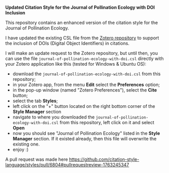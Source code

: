 **Updated Citation Style for the Journal of Pollination Ecology with DOI Inclusion**

This repository contains an enhanced version of the citation style for the Journal of Pollination Ecology.

I have updated the existing CSL file from the [Zotero repository][1] to support the inclusion of DOIs (Digital Object Identifiers) in citations.

I will make an update request to the Zotero repository, but until then, you can use the file `journal-of-pollination-ecology-with-doi.csl` directly with your Zotero application like this (tested for Windows & Ubuntu OS):

- download the `journal-of-pollination-ecology-with-doi.csl` from this repository;
- in your Zotero app, from the menu **Edit** select the **Preferences** option;
- in the pop-up window (named "Zotero Preferences"), select the **Cite** button;
- select the tab **Styles**;
- left click on the "+" button located on the right bottom corner of the **Style Manager** section
- navigate to where you downloaded the `journal-of-pollination-ecology-with-doi.csl` from this repository, left click on it and select **Open**
- now you should see "Journal of Pollination Ecology" listed in the **Style Manager** section. If it existed already, then this file will overwrite the existing one.
- enjoy :)

[1]: https://www.zotero.org/styles/journal-of-pollination-ecology

A pull request was made here https://github.com/citation-style-language/styles/pull/6804#pullrequestreview-1763245347
